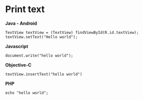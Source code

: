 # Print text

**Java - Android**
```
TextView textView = (TextView) findViewById(R.id.textView);
textView.setText("Hello world");
```

**Javascript**
```
document.write("hello world");
```

**Objective-C**
```
textView.insertText("hello world")
```

**PHP**
```
echo "hello world";
```
